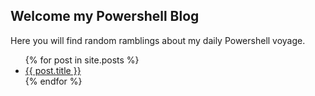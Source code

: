 ## Welcome my Powershell Blog

Here you will find random ramblings about my daily Powershell voyage. 

<ul>
  {% for post in site.posts %}
    <li>
      <a href="{{ post.url }}">{{ post.title }}</a>
    </li>
  {% endfor %}
</ul>